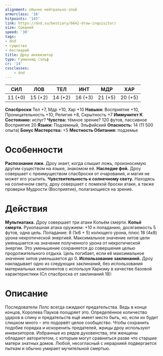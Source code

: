 ```yaml
---
alignment: обычно нейтрально-злой
armorclass: '16'
hitpoints: '143'
link: https://dnd.su/bestiary/6642-drow-inquisitor/
size: Средний
speed: '30'
tags:
- dnd
- существо
- бестиарий
title: Дроу инквизитор
type: Гуманоид (эльф
cr: '14'
cssclasses:
    - dnd
---
```



| СИЛ | ЛОВ | ТЕЛ | ИНТ | МДР | ХАР |
|---|---|---|---|---|---|
| 11 (+0) | 15 (+2) | 14 (+2) | 16 (+3) | 21 (+5) | 20 (+5) |
**Спасброски** Тел +7, Мдр +10, Хар +10
**Навыки:** Восприятие +10, Проницательность +10, Религия +8, Скрытность +7
**Иммунитет К Состоянию:** испуг?
**Чувства:** тёмное зрение? 120 футов, пассивное Восприятие 20
**Языки:** Подземный, Эльфийский
**Опасность:** 14 (11 500 опыта)
**Бонус Мастерства:** +5
**Местность Обитания:** подземье


# Особенности
**Распознание лжи.** Дроу знает, когда слышит ложь, произносимую другим существом на языке, знакомом ей.
**Наследие фей.** Дроу совершает с преимуществом спасброски от очарования, и магия не может его усыпить.
**Чувствительность к солнечному свету.** Находясь на солнечном свету, дроу совершает с помехой броски атаки, а также проверки Мудрости (Восприятие), полагающиеся на зрение.


# Действия
**Мультиатака.** Дроу совершает три атаки Копьём смерти.
**Копьё смерти.** Рукопашная атака оружием: +10 к попаданию, досягаемость 5 футов, одна цель. Попадание: 8 (1к6 + 5) колющего урона, плюс 18 (4к8) урона некротической энергией. Максимальное значение хитов цели уменьшается на значение полученного урона от некротической энергии. Это уменьшение сохраняется до совершения целью продолжительного отдыха. Цель погибает, если её максимальное значение хитов уменьшается до 0.
**Использование заклинаний.** Дроу накладывает одно из следующих заклинаний, без использования материальных компонентов с используя Харизму в качестве базовой характеристики (Сл спасброска от заклинаний 18):


# Описание
Последователи Лолс всегда ожидают предательства. Ведь в конце концов, Королева Пауков поощряет это. Определённое количество ударов в спину и предательств ещё имеет место быть, но, если их будет слишком много – это подорвёт целое сообщество. Чтобы сохранить подобие порядка и искоренить предателей, жрицы дроу используют инквизиторов. Избранные из рядов духовенства, эти женщины обладают авторитетом, с которым могут сравниться разве что старшие матери знатных домов. Любой, несогласный с иерархией подвергается пыткам и обычно умирает мучительной смертью.